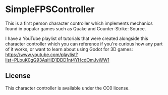 # SimpleFPSController

This is a first person character controller which implements mechanics found in popular games such as Quake and Counter-Strike: Source.

I have a YouTube playlist of tutorials that were created alongside this character controller which you can reference if you're curious how any part of it works, or want to learn about using Godot for 3D games:
https://www.youtube.com/playlist?list=PLbuK0gG93AsHID1DDD1nt4YHcdOmJvWW1

## License

This character controller is available under the CC0 license.
